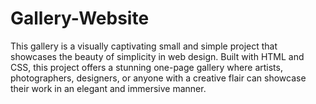 # Gallery-Website
This gallery is a visually captivating small and simple project that showcases the beauty of simplicity in web design. Built with HTML and CSS, this project offers a stunning one-page gallery where artists, photographers, designers, or anyone with a creative flair can showcase their work in an elegant and immersive manner.
